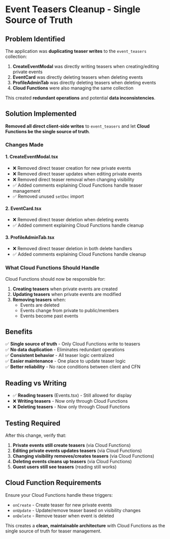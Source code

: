 # Event Teasers Cleanup - Single Source of Truth

## Problem Identified
The application was **duplicating teaser writes** to the `event_teasers` collection:

1. **CreateEventModal** was directly writing teasers when creating/editing private events
2. **EventCard** was directly deleting teasers when deleting events  
3. **ProfileAdminTab** was directly deleting teasers when deleting events
4. **Cloud Functions** were also managing the same collection

This created **redundant operations** and potential **data inconsistencies**.

## Solution Implemented
**Removed all direct client-side writes** to `event_teasers` and let **Cloud Functions be the single source of truth**.

### Changes Made

#### 1. CreateEventModal.tsx
- ❌ Removed direct teaser creation for new private events
- ❌ Removed direct teaser updates when editing private events  
- ❌ Removed direct teaser removal when changing visibility
- ✅ Added comments explaining Cloud Functions handle teaser management
- ✅ Removed unused `setDoc` import

#### 2. EventCard.tsx
- ❌ Removed direct teaser deletion when deleting events
- ✅ Added comment explaining Cloud Functions handle cleanup

#### 3. ProfileAdminTab.tsx  
- ❌ Removed direct teaser deletion in both delete handlers
- ✅ Added comments explaining Cloud Functions handle cleanup

### What Cloud Functions Should Handle

Cloud Functions should now be responsible for:

1. **Creating teasers** when private events are created
2. **Updating teasers** when private events are modified
3. **Removing teasers** when:
   - Events are deleted
   - Events change from private to public/members
   - Events become past events

## Benefits

✅ **Single source of truth** - Only Cloud Functions write to teasers  
✅ **No data duplication** - Eliminates redundant operations  
✅ **Consistent behavior** - All teaser logic centralized  
✅ **Easier maintenance** - One place to update teaser logic  
✅ **Better reliability** - No race conditions between client and CFN  

## Reading vs Writing

- ✅ **Reading teasers** (Events.tsx) - Still allowed for display
- ❌ **Writing teasers** - Now only through Cloud Functions
- ❌ **Deleting teasers** - Now only through Cloud Functions

## Testing Required

After this change, verify that:

1. **Private events still create teasers** (via Cloud Functions)
2. **Editing private events updates teasers** (via Cloud Functions)  
3. **Changing visibility removes/creates teasers** (via Cloud Functions)
4. **Deleting events cleans up teasers** (via Cloud Functions)
5. **Guest users still see teasers** (reading still works)

## Cloud Function Requirements

Ensure your Cloud Functions handle these triggers:

- `onCreate` - Create teaser for new private events
- `onUpdate` - Update/remove teaser based on visibility changes
- `onDelete` - Remove teaser when event is deleted

This creates a **clean, maintainable architecture** with Cloud Functions as the single source of truth for teaser management.
